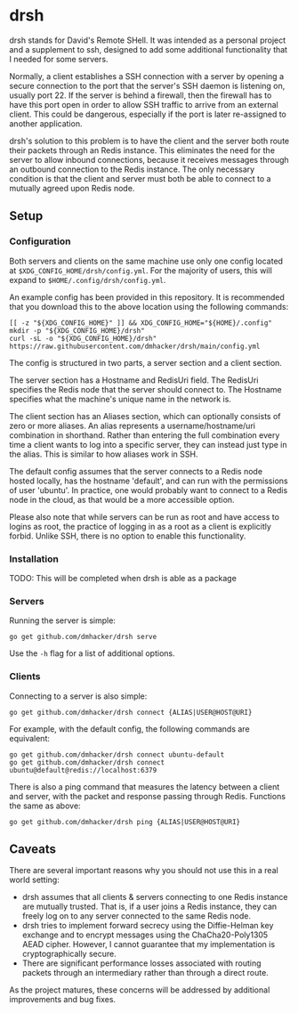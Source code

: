 # drsh

drsh stands for David's Remote SHell. It was intended as a personal project
and a supplement to ssh, designed to add some additional functionality that
I needed for some servers.

Normally, a client establishes a SSH connection with a server by opening a 
secure connection to the port that the server's SSH daemon is listening on, 
usually port 22. If the server is behind a firewall, then the firewall
has to have this port open in order to allow SSH traffic to arrive from
an external client. This could be dangerous, especially if the port is later
re-assigned to another application.

drsh's solution to this problem is to have the client and the server both
route their packets through an Redis instance. This eliminates the need 
for the server to allow inbound connections, because it receives messages 
through an outbound connection to the Redis instance. The only necessary 
condition is that the client and  server must both be able to connect 
to a mutually agreed upon Redis node.

## Setup

### Configuration

Both servers and clients on the same machine use only one config located
at `$XDG_CONFIG_HOME/drsh/config.yml`. For the majority of users, this
will expand to `$HOME/.config/drsh/config.yml`.

An example config has been provided in this repository.
It is recommended that you download this to the above location using
the following commands:

```
[[ -z "${XDG_CONFIG_HOME}" ]] && XDG_CONFIG_HOME="${HOME}/.config"
mkdir -p "${XDG_CONFIG_HOME}/drsh"
curl -sL -o "${XDG_CONFIG_HOME}/drsh" https://raw.githubusercontent.com/dmhacker/drsh/main/config.yml
```

The config is structured in two parts, a server section and a client section.

The server section has a Hostname and RedisUri field. The RedisUri specifies
the Redis node that the server should connect to. The Hostname specifies what
the machine's unique name in the network is.

The client section has an Aliases section, which can optionally consists of
zero or more aliases. An alias represents a username/hostname/uri combination
in shorthand. Rather than entering the full combination every time a client
wants to log into a specific server, they can instead just type in the alias.
This is similar to how aliases work in SSH.

The default config assumes that the server connects to a Redis node hosted
locally, has the hostname 'default', and can run with the permissions of 
user 'ubuntu'. In practice, one would probably want to connect to a Redis
node in the cloud, as that would be a more accessible option.

Please also note that while servers can be run as root and have access to
logins as root, the practice of logging in as a root as a client is explicitly
forbid. Unlike SSH, there is no option to enable this functionality.

### Installation

TODO: This will be completed when drsh is able as a package

### Servers

Running the server is simple:

```
go get github.com/dmhacker/drsh serve
```

Use the `-h` flag for a list of additional options.

### Clients

Connecting to a server is also simple:

```
go get github.com/dmhacker/drsh connect {ALIAS|USER@HOST@URI}
```

For example, with the default config, the following commands are equivalent:

```
go get github.com/dmhacker/drsh connect ubuntu-default
go get github.com/dmhacker/drsh connect ubuntu@default@redis://localhost:6379
```

There is also a ping command that measures the latency between a client and
server, with the packet and response passing through Redis. Functions
the same as above:

```
go get github.com/dmhacker/drsh ping {ALIAS|USER@HOST@URI}
```

## Caveats

There are several important reasons why you should not use this in a real 
world setting:
* drsh assumes that all clients & servers connecting to one Redis instance are
mutually trusted. That is, if a user joins a Redis instance, they can freely log on
to any server connected to the same Redis node.
* drsh tries to implement forward secrecy using the Diffie-Helman key exchange
and to encrypt messages using the ChaCha20-Poly1305 AEAD cipher. However, I cannot
guarantee that my implementation is cryptographically secure.
* There are significant performance losses associated with routing packets
through an intermediary rather than through a direct route.

As the project matures, these concerns will be addressed by
additional improvements and bug fixes.
